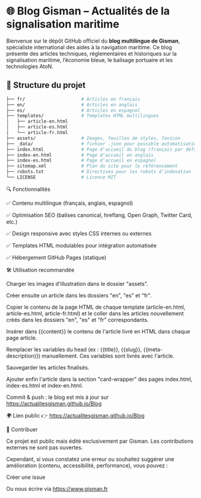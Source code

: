 # 🌐 Blog Gisman – Actualités de la signalisation maritime

Bienvenue sur le dépôt GitHub officiel du **blog multilingue de Gisman**, spécialiste international des aides à la navigation maritime. Ce blog présente des articles techniques, réglementaires et historiques sur la signalisation maritime, l’économie bleue, le balisage portuaire et les technologies AtoN.

## 📁 Structure du projet

```bash
├── fr/                     # Articles en français
├── en/                     # Articles en anglais
├── es/                     # Articles en espagnol
├── templates/              # Templates HTML multilingues
│   ├── article-en.html
│   ├── article-es.html
│   └── article-fr.html
├── assets/                 # Images, feuilles de styles, favicon
├── _data/                  # fichier .json pour possible automatisation future
├── index.html              # Page d'accueil du blog (français par défaut)
├── index-en.html           # Page d'accueil en anglais
├── index-es.html           # Page d'accueil en espagnol
├── sitemap.xml             # Plan du site pour le référencement
├── robots.txt              # Directives pour les robots d'indexation
└── LICENSE                 # Licence MIT
```


🔍 Fonctionnalités

✅ Contenu multilingue (français, anglais, espagnol)

✅ Optimisation SEO (balises canonical, hreflang, Open Graph, Twitter Card, etc.)

✅ Design responsive avec styles CSS internes ou externes

✅ Templates HTML modulables pour intégration automatisée

✅ Hébergement GitHub Pages (statique)

🛠️ Utilisation recommandée

Charger les images d'illustration dans le dossier "assets".

Créer ensuite un article dans les dossiers "en", "es" et "fr".

Copier le contenu de la page HTML de chaque template (article-en.html, article-es.html, article-fr.html) et le coller dans les articles nouvellement créés dans les dossiers "en", "es" et "fr" correspondants.

Insérer dans {{content}} le contenu de l'article livré en HTML dans chaque page article.

Remplacer les variables du head (ex : {{title}}, {{slug}}, {{meta-description}}) manuellement. Ces variables sont livrés avec l'article.

Sauvegarder les articles finalisés.

Ajouter enfin l'article dans la section "card-wrapper" des pages index.html, index-es.html et index-en.html.

Commit & push : le blog est mis à jour sur https://actualitesgisman.github.io/Blog

🌍 Lien public
👉 https://actualitesgisman.github.io/Blog

🤝 Contribuer

Ce projet est public mais édité exclusivement par Gisman. Les contributions externes ne sont pas ouvertes.

Cependant, si vous constatez une erreur ou souhaitez suggérer une amélioration (contenu, accessibilité, performance), vous pouvez :

Créer une issue

Ou nous écrire via https://www.gisman.fr
